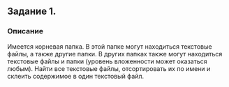 ## Задание 1.

### Описание

Имеется корневая папка. В этой папке могут находиться текстовые файлы, а 
также другие папки. В других папках также могут находиться текстовые файлы 
и папки (уровень вложенности может оказаться любым). Найти все текстовые 
файлы, отсортировать их по имени и склеить содержимое в один текстовый файл.




